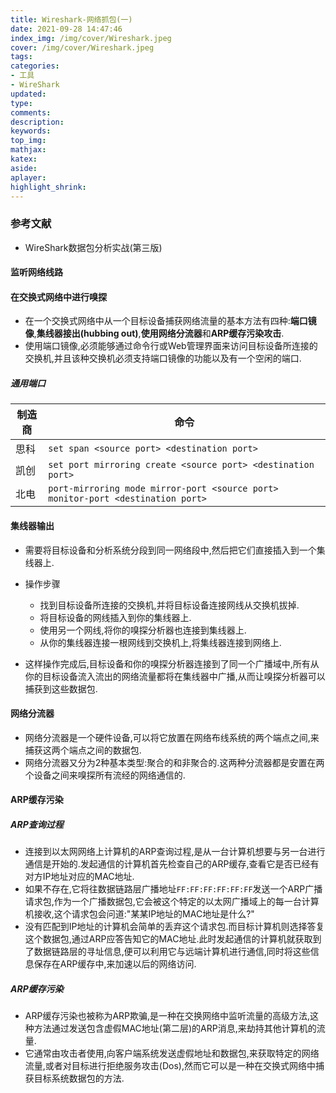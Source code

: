 ```yaml
---
title: Wireshark-网络抓包(一)
date: 2021-09-28 14:47:46
index_img: /img/cover/Wireshark.jpeg
cover: /img/cover/Wireshark.jpeg
tags:
categories:
- 工具
- WireShark
updated:
type:
comments:
description:
keywords:
top_img:
mathjax:
katex:
aside:
aplayer:
highlight_shrink:
---
```


### 参考文献

* WireShark数据包分析实战(第三版)

#### 监听网络线路

#### 在交换式网络中进行嗅探

* 在一个交换式网络中从一个目标设备捕获网络流量的基本方法有四种:**端口镜像**,**集线器接出(hubbing out)**,**使用网络分流器**和**ARP缓存污染攻击**.
* 使用端口镜像,必须能够通过命令行或Web管理界面来访问目标设备所连接的交换机,并且该种交换机必须支持端口镜像的功能以及有一个空闲的端口.

##### 通用端口

| 制造商 | 命令                                                         |
| ------ | ------------------------------------------------------------ |
| 思科   | `set span <source port> <destination port>`                  |
| 凯创   | `set port mirroring create <source port> <destination port>` |
| 北电   | `port-mirroring mode mirror-port <source port> monitor-port <destination port>` |

#### 集线器输出

* 需要将目标设备和分析系统分段到同一网络段中,然后把它们直接插入到一个集线器上.

* 操作步骤
  * 找到目标设备所连接的交换机,并将目标设备连接网线从交换机拔掉.
  * 将目标设备的网线插入到你的集线器上.
  * 使用另一个网线,将你的嗅探分析器也连接到集线器上.
  * 从你的集线器连接一根网线到交换机上,将集线器连接到网络上.
* 这样操作完成后,目标设备和你的嗅探分析器连接到了同一个广播域中,所有从你的目标设备流入流出的网络流量都将在集线器中广播,从而让嗅探分析器可以捕获到这些数据包.

#### 网络分流器

* 网络分流器是一个硬件设备,可以将它放置在网络布线系统的两个端点之间,来捕获这两个端点之间的数据包.
* 网络分流器又分为2种基本类型:聚合的和非聚合的.这两种分流器都是安置在两个设备之间来嗅探所有流经的网络通信的.

#### ARP缓存污染

##### ARP查询过程

* 连接到以太网网络上计算机的ARP查询过程,是从一台计算机想要与另一台进行通信是开始的.发起通信的计算机首先检查自己的ARP缓存,查看它是否已经有对方IP地址对应的MAC地址.
* 如果不存在,它将往数据链路层广播地址`FF:FF:FF:FF:FF:FF`发送一个ARP广播请求包,作为一个广播数据包,它会被这个特定的以太网广播域上的每一台计算机接收,这个请求包会问道:"某某IP地址的MAC地址是什么?"
* 没有匹配到IP地址的计算机会简单的丢弃这个请求包.而目标计算机则选择答复这个数据包,通过ARP应答告知它的MAC地址.此时发起通信的计算机就获取到了数据链路层的寻址信息,便可以利用它与远端计算机进行通信,同时将这些信息保存在ARP缓存中,来加速以后的网络访问.

##### ARP缓存污染

* ARP缓存污染也被称为ARP欺骗,是一种在交换网络中监听流量的高级方法,这种方法通过发送包含虚假MAC地址(第二层)的ARP消息,来劫持其他计算机的流量.
* 它通常由攻击者使用,向客户端系统发送虚假地址和数据包,来获取特定的网络流量,或者对目标进行拒绝服务攻击(Dos),然而它可以是一种在交换式网络中捕获目标系统数据包的方法.

